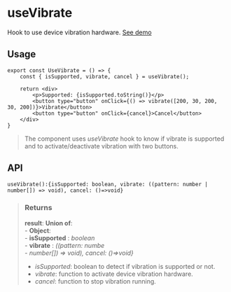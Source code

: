 # useVibrate
Hook to use device vibration hardware. [See demo](https://react-tools.ndria.dev/#/hooks/api-dom/useVibrate)

## Usage

```tsx
export const UseVibrate = () => {
	const { isSupported, vibrate, cancel } = useVibrate();

	return <div>
		<p>Supported: {isSupported.toString()}</p>
		<button type="button" onClick={() => vibrate([200, 30, 200, 30, 200])}>Vibrate</button>
		<button type="button" onClick={cancel}>Cancel</button>
	</div>
}
```

> The component uses _useVibrate_ hook to know if vibrate is supported and to activate/deactivate vibration with two buttons.


## API

```tsx
useVibrate():{isSupported: boolean, vibrate: ((pattern: number | number[]) => void), cancel: ()=>void}
```





> ### Returns
>
> __result__:  __Union of__:  
    - __Object__:  
        - __isSupported__ : _boolean_  
        - __vibrate__ : _((pattern: numbe_  
    - _number[]) => void), cancel: ()=>void}_  
> - _isSupported_: boolean to detect if vibration is supported or not.
> - _vibrate_: function to activate device vibration hardware.
> - _cancel_: function to stop vibration running.
>